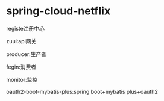 # spring-cloud-netflix

registe注册中心

zuul:api网关

producer:生产者


fegin:消费者

monitor:监控

oauth2-boot-mybatis-plus:spring boot+mybatis plus+oauth2


